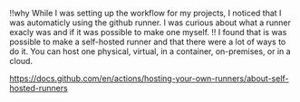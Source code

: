 !!why
While I was setting up the workflow for my projects, I noticed that I was automaticly using the github runner. I was curious about what a runner exacly was and if it was possible to make one myself.
!!
I found that is was possible to make a self-hosted runner and that there were a lot of ways to do it. You can host one physical, virtual, in a container, on-premises, or in a cloud.


https://docs.github.com/en/actions/hosting-your-own-runners/about-self-hosted-runners
